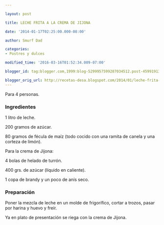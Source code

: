 ```yaml
---

layout: post

title: LECHE FRITA A LA CREMA DE JIJONA

date: '2014-01-17T02:25:00.000-08:00'

author: Smurf Dad

categories:
- Postres y dulces

modified_time: '2016-03-16T01:52:34.009-07:00'

blogger_id: tag:blogger.com,1999:blog-5299957599287034512.post-45991913318697187

blogger_orig_url: http://recetas-desa.blogspot.com/2014/01/leche-frita-la-crema-de-jijona.html
---
```


Para 4 personas.

<h3>Ingredientes</h3>

1 litro de leche.

200 gramos de azúcar.

80 gramos de fécula de maíz (todo cocido con una ramita de canela y una corteza de limón).

Para la crema de Jijona:

4 bolas de helado de turrón.

400 grs. de azúcar (líquido en caliente).

1 copa de brandy y un poco de anís seco.

<h3>Preparación</h3>

Poner la mezcla de leche en un molde de frigorífico, cortar a trozos, pasar por harina y huevo y freír.

Ya en plato de presentación se riega con la crema de Jijona.